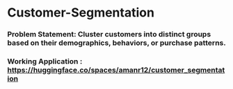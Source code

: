 # Customer-Segmentation
### Problem Statement: Cluster customers into distinct groups based on their demographics, behaviors, or purchase patterns.
### Working Application : https://huggingface.co/spaces/amanr12/customer_segmentation

